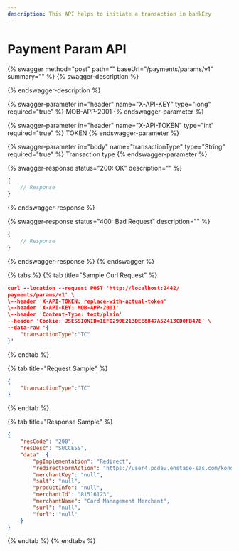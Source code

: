 ```yaml
---
description: This API helps to initiate a transaction in bankEzy
---
```


# Payment Param API

{% swagger method="post" path="" baseUrl="<domain>/payments/params/v1" summary="" %}
{% swagger-description %}

{% endswagger-description %}

{% swagger-parameter in="header" name="X-API-KEY" type="long" required="true" %}
MOB-APP-2001
{% endswagger-parameter %}

{% swagger-parameter in="header" name="X-API-TOKEN" type="int" required="true" %}
TOKEN
{% endswagger-parameter %}

{% swagger-parameter in="body" name="transactionType" type="String" required="true" %}
Transaction type
{% endswagger-parameter %}

{% swagger-response status="200: OK" description="" %}
```javascript
{
    // Response
}
```
{% endswagger-response %}

{% swagger-response status="400: Bad Request" description="" %}
```javascript
{
    // Response
}
```
{% endswagger-response %}
{% endswagger %}

{% tabs %}
{% tab title="Sample Curl Request" %}
```json
curl --location --request POST 'http://localhost:2442/
payments/params/v1' \
\--header 'X-API-TOKEN: replace-with-actual-token'
\--header 'X-API-KEY: MOB-APP-2001'
\--header 'Content-Type: text/plain'
--header 'Cookie: JSESSIONID=1EFD299E213DEE8847A52413CD0FB47E' \
--data-raw '{
    "transactionType":"TC"
}'
```
{% endtab %}

{% tab title="Request Sample" %}
```json
{
    "transactionType":"TC"
}
```
{% endtab %}

{% tab title="Response Sample" %}
```json
{
    "resCode": "200",
    "resDesc": "SUCCESS",
    "data": {
        "pgImplementation": "Redirect",
        "redirectFormAction": "https://user4.pcdev.enstage-sas.com/kong/redirect/payments/v1/txn/connect/pg",
        "merchantKey": "null",
        "salt": "null",
        "productInfo": "null",
        "merchantId": "81516123",
        "merchantName": "Card Management Merchant",
        "surl": "null",
        "furl": "null"
    }
}
```
{% endtab %}
{% endtabs %}
